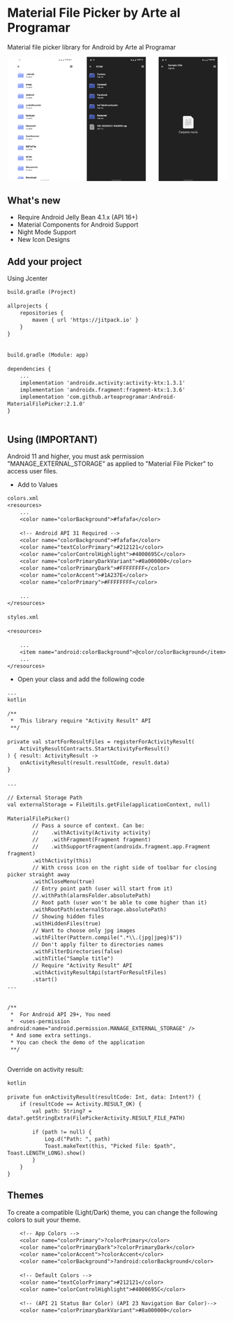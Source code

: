 # Material File Picker by Arte al Programar

Material file picker library for Android by Arte al Programar

![](ss/main.png)

## What's new

- Require Android Jelly Bean 4.1.x (API 16+)
- Material Components for Android Support
- Night Mode Support
- New Icon Designs

## Add your project

Using Jcenter

```
build.gradle (Project)

allprojects {
    repositories {
        maven { url 'https://jitpack.io' }
    }
}


build.gradle (Module: app)

dependencies {
    ...
    implementation 'androidx.activity:activity-ktx:1.3.1'
    implementation 'androidx.fragment:fragment-ktx:1.3.6'
    implementation 'com.github.arteaprogramar:Android-MaterialFilePicker:2.1.0'
}


```

## Using (IMPORTANT)

Android 11 and higher, you must ask permission "MANAGE_EXTERNAL_STORAGE" as applied to "Material
File Picker" to access user files.

- Add to Values

```
colors.xml 
<resources>
    ...
    <color name="colorBackground">#fafafa</color>
    
    <!-- Android API 31 Required -->
    <color name="colorBackground">#fafafa</color>
    <color name="textColorPrimary">#212121</color>
    <color name="colorControlHighlight">#4000695C</color>
    <color name="colorPrimaryDarkVariant">#8a000000</color>
    <color name="colorPrimaryDark">#FFFFFFFF</color>
    <color name="colorAccent">#1A237E</color>
    <color name="colorPrimary">#FFFFFFFF</color>
    
    ...
</resources>

styles.xml

<resources>

    ...
    <item name="android:colorBackground">@color/colorBackground</item>
    ...
</resources>

```

- Open your class and add the following code

```
...
kotlin 

/** 
 *  This library require "Activity Result" API 
 **/

private val startForResultFiles = registerForActivityResult(
    ActivityResultContracts.StartActivityForResult()
) { result: ActivityResult ->
    onActivityResult(result.resultCode, result.data)
} 
 
...

// External Storage Path
val externalStorage = FileUtils.getFile(applicationContext, null)

MaterialFilePicker()
        // Pass a source of context. Can be:
        //    .withActivity(Activity activity)
        //    .withFragment(Fragment fragment)
        //    .withSupportFragment(androidx.fragment.app.Fragment fragment)
        .withActivity(this)
        // With cross icon on the right side of toolbar for closing picker straight away
        .withCloseMenu(true)
        // Entry point path (user will start from it)
        //.withPath(alarmsFolder.absolutePath)
        // Root path (user won't be able to come higher than it)
        .withRootPath(externalStorage.absolutePath)
        // Showing hidden files
        .withHiddenFiles(true)
        // Want to choose only jpg images
        .withFilter(Pattern.compile(".*\\.(jpg|jpeg)$"))
        // Don't apply filter to directories names
        .withFilterDirectories(false)
        .withTitle("Sample title")
        // Require "Activity Result" API
        .withActivityResultApi(startForResultFiles)
        .start()
...


/** 
 *  For Android API 29+, You need 
 *  <uses-permission android:name="android.permission.MANAGE_EXTERNAL_STORAGE" /> 
 * And some extra settings.
 * You can check the demo of the application
 **/


```

Override on activity result:

```
kotlin

private fun onActivityResult(resultCode: Int, data: Intent?) {
    if (resultCode == Activity.RESULT_OK) {
        val path: String? = data?.getStringExtra(FilePickerActivity.RESULT_FILE_PATH)

        if (path != null) {
            Log.d("Path: ", path)
            Toast.makeText(this, "Picked file: $path", Toast.LENGTH_LONG).show()
        }
    }
}

```

## Themes

To create a compatible (Light/Dark) theme, you can change the following colors to suit your theme.

```
    <!-- App Colors -->
    <color name="colorPrimary">?colorPrimary</color>
    <color name="colorPrimaryDark">?colorPrimaryDark</color>
    <color name="colorAccent">?colorAccent</color>
    <color name="colorBackground">?android:colorBackground</color>

    <!-- Default Colors -->
    <color name="textColorPrimary">#212121</color>
    <color name="colorControlHighlight">#4000695C</color>

    <!-- (API 21 Status Bar Color) (API 23 Navigation Bar Color)-->
    <color name="colorPrimaryDarkVariant">#8a000000</color>

```